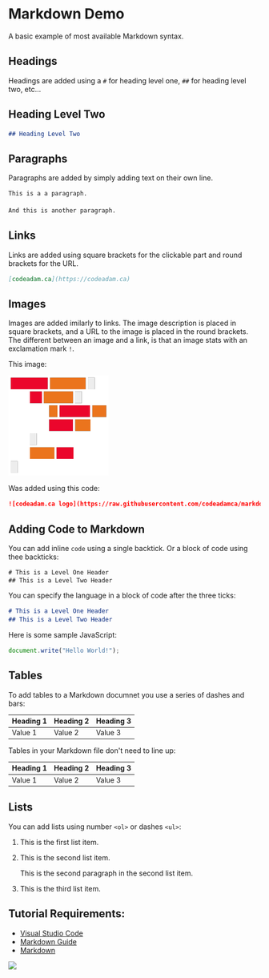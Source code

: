 # Markdown Demo

A basic example of most available Markdown syntax.

## Headings

Headings are added using a `#` for heading level one, `##` for heading level two, etc...

## Heading Level Two

```markdown
## Heading Level Two
```

## Paragraphs

Paragraphs are added by simply adding text on their own line.

```markdown
This is a a paragraph.

And this is another paragraph. 
```

## Links

Links are added using square brackets for the clickable part and round brackets for the URL.

```markdown
[codeadam.ca](https://codeadam.ca)
```

## Images

Images are added imilarly to links. The image description is placed in square brackets, and a URL to the image is placed in the round brackets. The different between an image and a link, is that an image stats with an exclamation mark `!`.

This image:

![codeadam.ca logo](https://raw.githubusercontent.com/codeadamca/markdown-demo/main/logo.png)

Was added using this code:

```markdown
![codeadam.ca logo](https://raw.githubusercontent.com/codeadamca/markdown-demo/main/logo.png)
```

## Adding Code to Markdown

You can add inline `code` using a single backtick. Or a block of code using thee backticks:

```
# This is a Level One Header
## This is a Level Two Header
```

You can specify the language in a block of code after the three ticks:

```markdown
# This is a Level One Header
## This is a Level Two Header
```

Here is some sample JavaScript:

```javascript
document.write("Hello World!");
```

## Tables

To add tables to a Markdown documnet you use a series of dashes and bars:

| Heading 1      | Heading 2     | Heading 3     |
| -------------- | ------------- | ------------- |
| Value 1        | Value 2       | Value 3       |

Tables in your Markdown file don't need to line up:

Heading 1 | Heading 2 | Heading 3
--- | --- | ---
Value 1 | Value 2 | Value 3

## Lists

You can add lists using number `<ol>` or dashes `<ul>`:

1. This is the first list item.
2. This is the second list item.

    This is the second paragraph in the second list item.

3. This is the third list item.

## Tutorial Requirements:

* [Visual Studio Code](https://code.visualstudio.com/) 
* [Markdown Guide](https://www.markdownguide.org/)
* [Markdown](https://daringfireball.net/projects/markdown/)

<a href="https://codeadam.ca">
<img src="https://codeadam.ca/images/code-block.png" width="100">
</a>
